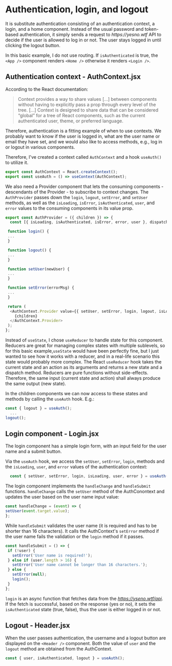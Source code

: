 # Authentication, login, and logout

It is substitute authentication consisting of an authentication context, a login, and a home component.
Instead of the usual password and token-based authentication, it simply sends a request to _https://yesno.wtf_ API to decide if the user is allowed to log in or not. The user stays logged in until clicking the logout button.

In this basic example, I do not use routing. If `isAuthenticated` is true, the `<App />` component renders `<Home />` otherwise it renders `<Login />`.

## Authentication context - AuthContext.jsx

According to the React documentation:
> Context provides a way to share values [...] between components without having to explicitly pass a prop through every level of the tree. [...] Context is designed to share data that can be considered “global” for a tree of React components, such as the current authenticated user, theme, or preferred language.

Therefore, authentication is a fitting example of when to use contexts. We probably want to know if the user is logged in, what are the user name or email they have set, and we would also like to access methods, e.g., log in or logout in various components.

Therefore, I've created a context called `AuthContext` and a hook `useAuth()` to utilize it.

``` js
export const AuthContext = React.createContext();
export const useAuth = () => useContext(AuthContext);
```
We also need a Provider component that lets the consuming components - descendants of the Provider - to subscribe to context changes. The `AuthProvider` passes down the `login`, `logout`,  `setError`, and `setUser` methods, as well as the `isLoading`, `isError`, `isAuthenticated`, `user`, and `error` values to the consuming components in its value prop.

``` js
export const AuthProvider = ({ children }) => {
  const [{ isLoading, isAuthenticated, isError, error, user }, dispatch] = useReducer(authReducer, initialState);

 function login() {
 ...
 }

 function logout() {
 ...
 }

 function setUser(newUser) {
 ...
 }

 function setError(errorMsg) {
 ...
 }

 return (
  <AuthContext.Provider value={{ setUser, setError, login, logout, isLoading, isAuthenticated, isError, error, user }}>
    {children}
  </AuthContext.Provider>
 );
};
```

Instead of `useState`, I chose `useReducer` to handle state for this component. Reducers are great for managing complex states with multiple sublevels, so for this basic example,`useState` would have been perfectly fine, but I just wanted to see how it works with a reducer, and in a real-life scenario this state would probably more complex. 
The React `useReducer` hook takes the current state and an action as its arguments and returns a new state and a dispatch method. Reducers are pure functions without side-effects. Therefore, the same input (current state and action) shall always produce the same output (new state).


In the children components we can now access to these states and methods by calling the `useAuth` hook. E.g.:
``` js 
const { logout } = useAuth();
  ...
logout();
```

## Login component - Login.jsx

The login component has a simple login form, with an input field for the user name and a submit button.

Via the `useAuth` hook, we access the `setUser`, `setError`, `login`, methods and the `isLoading`, `user`, and `error` values of the authentication context:

``` js
  const { setUser, setError, login, isLoading, user, error } = useAuth();
```

The login component implements the `handleChange` and `handleSubmit` functions.
 `handleChange` calls the `setUser` method of the AuthConontext and updates the user based on the user name input value:
 ``` js
 const handleChange = (event) => {
 setUser(event.target.value);
 };
 ```

 While `handleSubmit` validates the user name (it is required and has to be shorter than 16 characters). It calls the AuthContext's `setError` method if the user name fails the validation or the `login` method if it passes. 

 ``` js
 const handleSubmit = () => {
  if (!user) {
    setError('User name is required!');
  } else if (user.length > 16) {
    setError('User name cannot be longer than 16 characters.'); 
  } else {
    setError(null);
    login();
  }
 };
 ```
`login` is an async function that fetches data from the _https://yseno.wtf/api_. If the fetch is successful, based on the response (yes or no), it sets the `isAuthenticated` state (true, false), thus the user is either logged in or not.

## Logout - Header.jsx

When the user passes authentication, the username and a logout button are displayed on the `<Header />` component.
Both the value of `user` and the `logout` method are obtained from the AuthContext.
``` js
const { user, isAuthenticated, logout } = useAuth(); 
```
